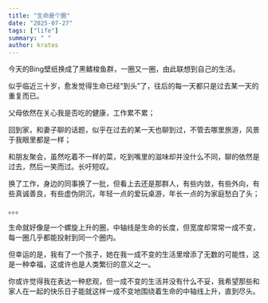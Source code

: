 ```yaml
---
title: "生命是个圈"
date: "2025-07-27"
tags: ["life"]
summary: " "
author: kratos
---
```


今天的Bing壁纸换成了黑鳍梭鱼群，一圈又一圈，由此联想到自己的生活。

似乎临近三十岁，愈发觉得生命已经“到头”了，往后的每一天都只是过去某一天的重复而已。

父母依然在关心我是否吃的健康，工作累不累；

回到家，和妻子聊的话题，似乎在过去的某一天也聊到过，不管去哪里旅游，风景于我眼里都是一样；

和朋友聚会，虽然吃着不一样的菜，吃到嘴里的滋味却并没什么不同，聊的依然是过去，然后一笑而过。长吁短叹。

换了工作，身边的同事换了一批，但看上去还是那群人，有些内敛，有些外向，有些真诚善良，有些虚伪阴沉，年轻一点的爱玩桌游，年长一点的为家庭愁白了头；

。。。

生命就好像是一个螺旋上升的圈，中轴线是生命的长度，但宽度却常常一成不变，每一圈几乎都能投射到同一个圈内。

但幸运的是，我有了一个孩子，她在我一成不变的生活里增添了无数的可能性，这是一种幸福，这或许也是人类繁衍的意义之一。

你或许觉得我在表达一种悲观，但一成不变的生活并没有什么不妥，我希望那些和家人在一起的快乐日子能就这样一成不变地围绕着生命的中轴线上升，直到尽头。